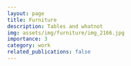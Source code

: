 ```yaml
---
layout: page
title: Furniture
description: Tables and whatnot
img: assets/img/furniture/img_2166.jpg
importance: 3
category: work
related_publications: false
---
```

